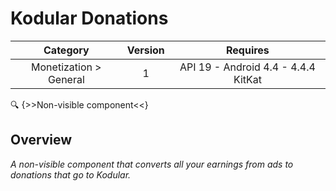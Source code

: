 # Kodular Donations

| Category | Version | Requires |
|:--------:|:-------:|:--------:|
|Monetization > General|1|API 19 - Android 4.4 - 4.4.4 KitKat|

:mag: {>>Non-visible component<<}

## Overview

_A non-visible component that converts all your earnings from ads to donations that go to Kodular._